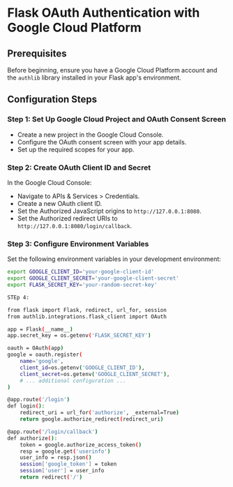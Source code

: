 # Flask OAuth Authentication with Google Cloud Platform

## Prerequisites

Before beginning, ensure you have a Google Cloud Platform account and the `authlib` library installed in your Flask app's environment.

## Configuration Steps

### Step 1: Set Up Google Cloud Project and OAuth Consent Screen

- Create a new project in the Google Cloud Console.
- Configure the OAuth consent screen with your app details.
- Set up the required scopes for your app.

### Step 2: Create OAuth Client ID and Secret

In the Google Cloud Console:
- Navigate to APIs & Services > Credentials.
- Create a new OAuth client ID.
- Set the Authorized JavaScript origins to `http://127.0.0.1:8080`.
- Set the Authorized redirect URIs to `http://127.0.0.1:8080/login/callback`.

### Step 3: Configure Environment Variables

Set the following environment variables in your development environment:

```sh
export GOOGLE_CLIENT_ID='your-google-client-id'
export GOOGLE_CLIENT_SECRET='your-google-client-secret'
export FLASK_SECRET_KEY='your-random-secret-key'

STEp 4:

from flask import Flask, redirect, url_for, session
from authlib.integrations.flask_client import OAuth

app = Flask(__name__)
app.secret_key = os.getenv('FLASK_SECRET_KEY')

oauth = OAuth(app)
google = oauth.register(
    name='google',
    client_id=os.getenv('GOOGLE_CLIENT_ID'),
    client_secret=os.getenv('GOOGLE_CLIENT_SECRET'),
    # ... additional configuration ...
)

@app.route('/login')
def login():
    redirect_uri = url_for('authorize', _external=True)
    return google.authorize_redirect(redirect_uri)

@app.route('/login/callback')
def authorize():
    token = google.authorize_access_token()
    resp = google.get('userinfo')
    user_info = resp.json()
    session['google_token'] = token
    session['user'] = user_info
    return redirect('/')
